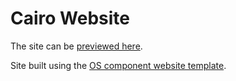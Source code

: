 # Cairo Website

The site can be [previewed here](https://jimmac.github.io/cairographics.org/).

Site built using the [OS component website template](https://jimmac.github.io/os-component-website/).

